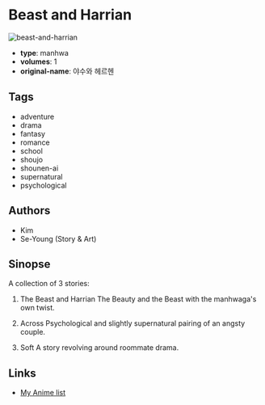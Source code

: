 # Beast and Harrian

![beast-and-harrian](https://cdn.myanimelist.net/images/manga/3/28738.jpg)

-   **type**: manhwa
-   **volumes**: 1
-   **original-name**: 야수와 헤르헨

## Tags

-   adventure
-   drama
-   fantasy
-   romance
-   school
-   shoujo
-   shounen-ai
-   supernatural
-   psychological

## Authors

-   Kim
-   Se-Young (Story & Art)

## Sinopse

A collection of 3 stories:

1. The Beast and Harrian
   The Beauty and the Beast with the manhwaga's own twist.

2. Across
   Psychological and slightly supernatural pairing of an angsty couple.

3. Soft
   A story revolving around roommate drama.

## Links

-   [My Anime list](https://myanimelist.net/manga/18754/Beast_and_Harrian)
